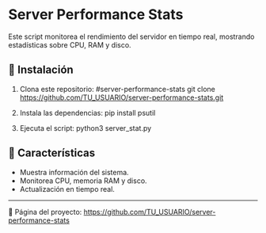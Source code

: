 # Server Performance Stats

Este script monitorea el rendimiento del servidor en tiempo real, mostrando estadísticas sobre CPU, RAM y disco.

## 🚀 Instalación

1. Clona este repositorio:
   #server-performance-stats
   git clone https://github.com/TU_USUARIO/server-performance-stats.git

2. Instala las dependencias:
   pip install psutil

3. Ejecuta el script:
   python3 server_stat.py


## 📌 Características
- Muestra información del sistema.
- Monitorea CPU, memoria RAM y disco.
- Actualización en tiempo real.

---
🔗 Página del proyecto: https://github.com/TU_USUARIO/server-performance-stats

